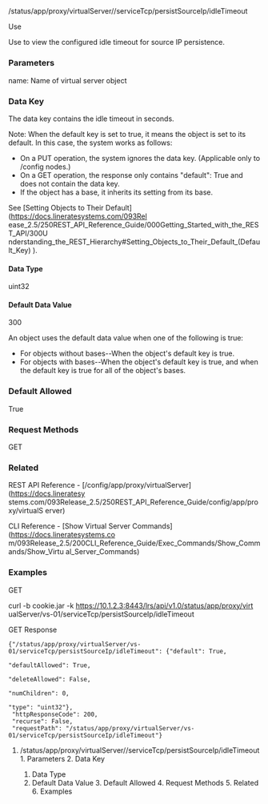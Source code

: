 ##
/status/app/proxy/virtualServer/<name>/serviceTcp/persistSourceIp/idleTimeout

Use

Use to view the configured idle timeout for source IP persistence.

### Parameters

name: Name of virtual server object

### Data Key

The data key contains the idle timeout in seconds.

Note: When the default key is set to true, it means the object is set to its
default. In this case, the system works as follows:

  * On a PUT operation, the system ignores the data key. (Applicable only to /config nodes.)
  * On a GET operation, the response only contains "default": True and does not contain the data key.
  * If the object has a base, it inherits its setting from its base.

See [Setting Objects to Their Default](https://docs.lineratesystems.com/093Rel
ease_2.5/250REST_API_Reference_Guide/000Getting_Started_with_the_REST_API/300U
nderstanding_the_REST_Hierarchy#Setting_Objects_to_Their_Default_(Default_Key)
).

#### Data Type

uint32

#### Default Data Value

300

An object uses the default data value when one of the following is true:

  * For objects without bases--When the object's default key is true.
  * For objects with bases--When the object's default key is true, and when the default key is true for all of the object's bases.

### Default Allowed

True

### Request Methods

GET

### Related

REST API Reference - [/config/app/proxy/virtualServer](https://docs.lineratesy
stems.com/093Release_2.5/250REST_API_Reference_Guide/config/app/proxy/virtualS
erver)

CLI Reference - [Show Virtual Server Commands](https://docs.lineratesystems.co
m/093Release_2.5/200CLI_Reference_Guide/Exec_Commands/Show_Commands/Show_Virtu
al_Server_Commands)

### Examples

GET

curl -b cookie.jar -k https://10.1.2.3:8443/lrs/api/v1.0/status/app/proxy/virt
ualServer/vs-01/serviceTcp/persistSourceIp/idleTimeout

GET Response

    
    
    {"/status/app/proxy/virtualServer/vs-01/serviceTcp/persistSourceIp/idleTimeout": {"default": True,
                                                                                       "defaultAllowed": True,
                                                                                       "deleteAllowed": False,
                                                                                       "numChildren": 0,
                                                                                       "type": "uint32"},
     "httpResponseCode": 200,
     "recurse": False,
     "requestPath": "/status/app/proxy/virtualServer/vs-01/serviceTcp/persistSourceIp/idleTimeout"}
    

  1. /status/app/proxy/virtualServer/<name>/serviceTcp/persistSourceIp/idleTimeout
    1. Parameters
    2. Data Key
      1. Data Type
      2. Default Data Value
    3. Default Allowed
    4. Request Methods
    5. Related
    6. Examples

